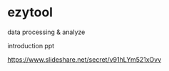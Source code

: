 # ezytool

data processing & analyze


introduction ppt

https://www.slideshare.net/secret/v91hLYm521xOvv
